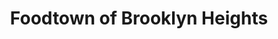 ---
title: "Foodtown of Brooklyn Heights"
url: /brooklyn/foodtown-of-brooklyn-heights/
shop: Supermarkt
---
